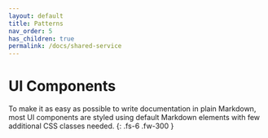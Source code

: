 ```yaml
---
layout: default
title: Patterns
nav_order: 5
has_children: true
permalink: /docs/shared-service
---
```


# UI Components

To make it as easy as possible to write documentation in plain Markdown, most UI components are styled using default Markdown elements with few additional CSS classes needed.
{: .fs-6 .fw-300 }

